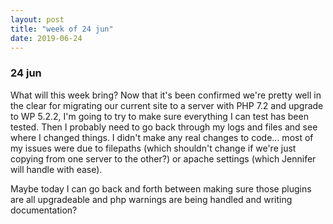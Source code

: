 ```yaml
---
layout: post
title: "week of 24 jun"
date: 2019-06-24
---
```


### 24 jun

What will this week bring? Now that it's been confirmed we're pretty well in the clear for migrating our current site to a server with PHP 7.2 and upgrade to WP 5.2.2, I'm going to try to make sure everything I can test has been tested. Then I probably need to go back through my logs and files and see where I changed things. I didn't make any real changes to code... most of my issues were due to filepaths (which shouldn't change if we're just copying from one server to the other?) or apache settings (which Jennifer will handle with ease). 

Maybe today I can go back and forth between making sure those plugins are all upgradeable and php warnings are being handled and writing documentation?
